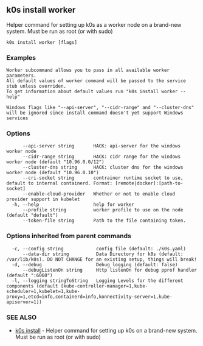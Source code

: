 ## k0s install worker

Helper command for setting up k0s as a worker node on a brand-new system. Must be run as root (or with sudo)

```
k0s install worker [flags]
```

### Examples

```
Worker subcommand allows you to pass in all available worker parameters. 
All default values of worker command will be passed to the service stub unless overriden.
To get information about default values run "k0s install worker --help"

Windows flags like "--api-server", "--cidr-range" and "--cluster-dns" will be ignored since install command doesn't yet support Windows services
```

### Options

```
      --api-server string       HACK: api-server for the windows worker node
      --cidr-range string       HACK: cidr range for the windows worker node (default "10.96.0.0/12")
      --cluster-dns string      HACK: cluster dns for the windows worker node (default "10.96.0.10")
      --cri-socket string       contrainer runtime socket to use, default to internal containerd. Format: [remote|docker]:[path-to-socket]
      --enable-cloud-provider   Whether or not to enable cloud provider support in kubelet
  -h, --help                    help for worker
      --profile string          worker profile to use on the node (default "default")
      --token-file string       Path to the file containing token.
```

### Options inherited from parent commands

```
  -c, --config string            config file (default: ./k0s.yaml)
      --data-dir string          Data Directory for k0s (default: /var/lib/k0s). DO NOT CHANGE for an existing setup, things will break!
  -d, --debug                    Debug logging (default: false)
      --debugListenOn string     Http listenOn for debug pprof handler (default ":6060")
  -l, --logging stringToString   Logging Levels for the different components (default [kube-controller-manager=1,kube-scheduler=1,kubelet=1,kube-proxy=1,etcd=info,containerd=info,konnectivity-server=1,kube-apiserver=1])
```

### SEE ALSO

* [k0s install](k0s_install.md)	 - Helper command for setting up k0s on a brand-new system. Must be run as root (or with sudo)

